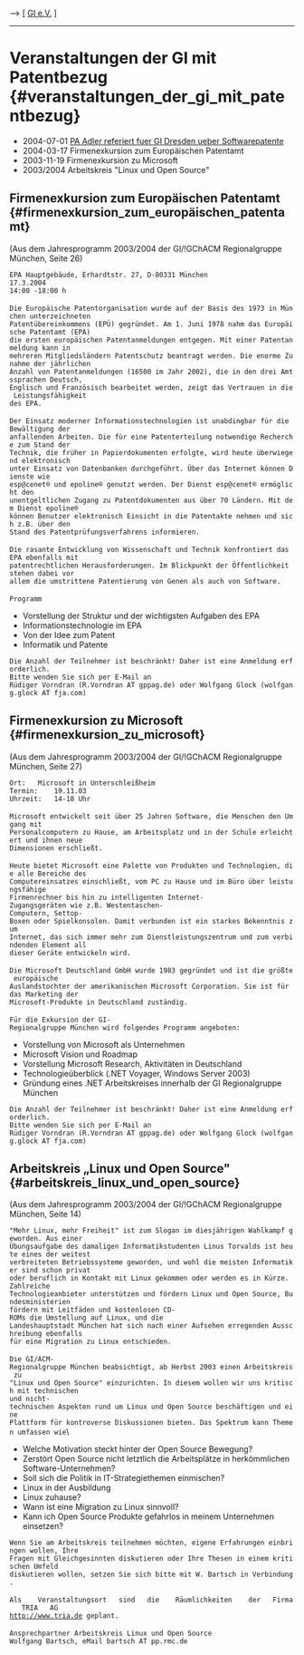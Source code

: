 \--\> \[ [ GI e.V.](SwpatgievDe "wikilink") \]

------------------------------------------------------------------------

# Veranstaltungen der GI mit Patentbezug {#veranstaltungen_der_gi_mit_patentbezug}

-   2004-07-01 [ PA Adler referiert fuer GI Dresden ueber
    Softwarepatente](GiAdler040701De "wikilink")
-   2004-03-17 Firmenexkursion zum Europäischen Patentamt
-   2003-11-19 Firmenexkursion zu Microsoft
-   2003/2004 Arbeitskreis \"Linux und Open Source\"

## Firmenexkursion zum Europäischen Patentamt {#firmenexkursion_zum_europäischen_patentamt}

(Aus dem Jahresprogramm 2003/2004 der GI/!GChACM Regionalgruppe München,
Seite 26)

`EPA Hauptgebäude, Erhardtstr. 27, D-80331 München`\
`17.3.2004`\
`14:00 -18:00 h`\
\
`Die Europäische Patentorganisation wurde auf der Basis des 1973 in München unterzeichneten `\
`Patentübereinkommens (EPÜ) gegründet. Am 1. Juni 1978 nahm das Europäische Patentamt (EPA) `\
`die ersten europäischen Patentanmeldungen entgegen. Mit einer Patentanmeldung kann in `\
`mehreren Mitgliedsländern Patentschutz beantragt werden. Die enorme Zunahme der jährlichen `\
`Anzahl von Patentanmeldungen (16500 im Jahr 2002), die in den drei Amtssprachen Deutsch, `\
`Englisch und Französisch bearbeitet werden, zeigt das Vertrauen in die Leistungsfähigkeit `\
`des EPA.`\
\
`Der Einsatz moderner Informationstechnologien ist unabdingbar für die Bewältigung der `\
`anfallenden Arbeiten. Die für eine Patenterteilung notwendige Recherche zum Stand der `\
`Technik, die früher in Papierdokumenten erfolgte, wird heute überwiegend elektronisch `\
`unter Einsatz von Datenbanken durchgeführt. Über das Internet können Dienste wie `\
`esp@cenet® und epoline® genutzt werden. Der Dienst esp@cenet® ermöglicht den `\
`unentgeltlichen Zugang zu Patentdokumenten aus über 70 Ländern. Mit dem Dienst epoline® `\
`können Benutzer elektronisch Einsicht in die Patentakte nehmen und sich z.B. über den `\
`Stand des Patentprüfungsverfahrens informieren.`\
\
`Die rasante Entwicklung von Wissenschaft und Technik konfrontiert das EPA ebenfalls mit `\
`patentrechtlichen Herausforderungen. Im Blickpunkt der Öffentlichkeit stehen dabei vor `\
`allem die umstrittene Patentierung von Genen als auch von Software.`\
\
`Programm`

-   Vorstellung der Struktur und der wichtigsten Aufgaben des EPA
-   Informationstechnologie im EPA
-   Von der Idee zum Patent
-   Informatik und Patente

`Die Anzahl der Teilnehmer ist beschränkt! Daher ist eine Anmeldung erforderlich.`\
`Bitte wenden Sie sich per E-Mail an`\
`Rüdiger Vorndran (R.Vorndran AT gppag.de) oder Wolfgang Glock (wolfgang.glock AT fja.com)`

## Firmenexkursion zu Microsoft {#firmenexkursion_zu_microsoft}

(Aus dem Jahresprogramm 2003/2004 der GI/!GChACM Regionalgruppe München,
Seite 27)

`Ort:   Microsoft in Unterschleißheim`\
`Termin:    19.11.03`\
`Uhrzeit:   14-18 Uhr`\
\
`Microsoft entwickelt seit über 25 Jahren Software, die Menschen den Umgang mit `\
`Personalcomputern zu Hause, am Arbeitsplatz und in der Schule erleichtert und ihnen neue `\
`Dimensionen erschließt.`\
\
`Heute bietet Microsoft eine Palette von Produkten und Technologien, die alle Bereiche des `\
`Computereinsatzes einschließt, vom PC zu Hause und im Büro über leistungsfähige `\
`Firmenrechner bis hin zu intelligenten Internet-Zugangsgeräten wie z.B. Westentaschen-`\
`Computern, Settop-Boxen oder Spielkonsolen. Damit verbunden ist ein starkes Bekenntnis zum `\
`Internet, das sich immer mehr zum Dienstleistungszentrum und zum verbindenden Element all `\
`dieser Geräte entwickeln wird.`\
\
`Die Microsoft Deutschland GmbH wurde 1983 gegründet und ist die größte europäische `\
`Auslandstochter der amerikanischen Microsoft Corporation. Sie ist für das Marketing der `\
`Microsoft-Produkte in Deutschland zuständig.`\
\
`Für die Exkursion der GI-Regionalgruppe München wird folgendes Programm angeboten:`

-   Vorstellung von Microsoft als Unternehmen
-   Microsoft Vision und Roadmap
-   Vorstellung Microsoft Research, Aktivitäten in Deutschland
-   Technologieüberblick (.NET Voyager, Windows Server 2003)
-   Gründung eines .NET Arbeitskreises innerhalb der GI Regionalgruppe
    München

`Die Anzahl der Teilnehmer ist beschränkt! Daher ist eine Anmeldung erforderlich.`\
`Bitte wenden Sie sich per E-Mail an`\
`Rüdiger Vorndran (R.Vorndran AT gppag.de) oder Wolfgang Glock (wolfgang.glock AT fja.com)`

## Arbeitskreis „Linux und Open Source\" {#arbeitskreis_linux_und_open_source}

(Aus dem Jahresprogramm 2003/2004 der GI/!GChACM Regionalgruppe München,
Seite 14)

`"Mehr Linux, mehr Freiheit" ist zum Slogan im diesjährigen Wahlkampf geworden. Aus einer `\
`Übungsaufgabe des damaligen Informatikstudenten Linus Torvalds ist heute eines der weitest `\
`verbreiteten Betriebssysteme geworden, und wohl die meisten Informatiker sind schon privat `\
`oder beruflich in Kontakt mit Linux gekommen oder werden es in Kürze. Zahlreiche `\
`Technologieanbieter unterstützen und fördern Linux und Open Source, Bundesministerien `\
`fördern mit Leitfäden und kostenlosen CD-ROMs die Umstellung auf Linux, und die `\
`Landeshauptstadt München hat sich nach einer Aufsehen erregenden Ausschreibung ebenfalls `\
`für eine Migration zu Linux entschieden.`\
\
`Die GI/ACM-Regionalgruppe München beabsichtigt, ab Herbst 2003 einen Arbeitskreis zu `\
`"Linux und Open Source" einzurichten. In diesem wollen wir uns kritisch mit technischen `\
`und nicht-technischen Aspekten rund um Linux und Open Source beschäftigen und eine `\
`Plattform für kontroverse Diskussionen bieten. Das Spektrum kann Themen umfassen wie`\

-   Welche Motivation steckt hinter der Open Source Bewegung?
-   Zerstört Open Source nicht letztlich die Arbeitsplätze in
    herkömmlichen Software-Unternehmen?
-   Soll sich die Politik in IT-Strategiethemen einmischen?
-   Linux in der Ausbildung
-   Linux zuhause?
-   Wann ist eine Migration zu Linux sinnvoll?
-   Kann ich Open Source Produkte gefahrlos in meinem Unternehmen
    einsetzen?

`Wenn Sie am Arbeitskreis teilnehmen möchten, eigene Erfahrungen einbringen wollen, Ihre `\
`Fragen mit Gleichgesinnten diskutieren oder Ihre Thesen in einem kritischen Umfeld `\
`diskutieren wollen, setzen Sie sich bitte mit W. Bartsch in Verbindung.`\
\
`Als    Veranstaltungsort   sind   die    Räumlichkeiten    der   Firma   TRIA   AG`\
[`http://www.tria.de`](http://www.tria.de)` geplant.`\
\
`Ansprechpartner Arbeitskreis Linux und Open Source`\
`Wolfgang Bartsch, eMail bartsch AT pp.rmc.de`

